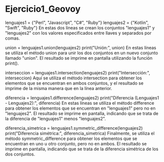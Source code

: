 # Ejercicio1_Geovoy
lenguajes1 = {"Perl", "Javascript", "C#", "Ruby"}
lenguajes2 = {"Kotlin", "Swift", "Ruby"}
En estas dos líneas se crean los conjuntos "lenguajes1" y "lenguajes2" con los valores especificados entre llaves y separados por comas.

union = lenguajes1.union(lenguajes2)
print("Unión:", union)
En estas líneas se utiliza el método union para unir los dos conjuntos en un nuevo conjunto llamado "union". El resultado se imprime en pantalla utilizando la función print().


interseccion = lenguajes1.intersection(lenguajes2)
print("Intersección:", interseccion)
Aquí se utiliza el método intersection para obtener los elementos que se encuentran en ambos conjuntos, y el resultado se imprime de la misma manera que en la línea anterior.


diferencia = lenguajes1.difference(lenguajes2)
print("Diferencia (Lenguajes1 - Lenguajes2):", diferencia)
En estas líneas se utiliza el método difference para obtener los elementos que se encuentran en "lenguajes1" pero no en "lenguajes2". El resultado se imprime en pantalla, indicando que se trata de la diferencia de "lenguajes1" menos "lenguajes2".


diferencia_simetrica = lenguajes1.symmetric_difference(lenguajes2)
print("Diferencia simétrica:", diferencia_simetrica)
Finalmente, se utiliza el método symmetric_difference para obtener los elementos que se encuentran en uno u otro conjunto, pero no en ambos. El resultado se imprime en pantalla, indicando que se trata de la diferencia simétrica de los dos conjuntos.
